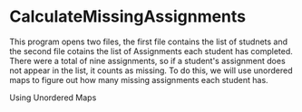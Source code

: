 # CalculateMissingAssignments

  This program opens two files, the first file
  contains the list of studnets and the second file
  cotains the list of Assignments each student has completed.
  There were a total of nine assignments, so if a student's 
  assignment does not appear in the list, it counts as missing.
  To do this, we will use unordered maps to figure out how many
  missing assignments each student has.
  
  Using Unordered Maps
